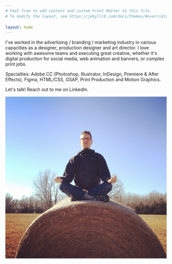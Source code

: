 ```yaml
---
# Feel free to add content and custom Front Matter to this file.
# To modify the layout, see https://jekyllrb.com/docs/themes/#overriding-theme-defaults

layout: home
---
```


I've worked in the advertising / branding / marketing industry in various capacities as a designer, production designer and art director. I love working with awesome teams and executing great creative, whether it's digital production for social media, web animation and banners, or complex print jobs. 

Specialties: Adobe CC (Photoshop, Illustrator, InDesign, Premiere & After Effects), Figma, HTML/CSS, GSAP, Print Production and Motion Graphics.

Let's talk! Reach out to me on LinkedIn.

![Barry on a haystack](/assets/images/barry-haystack.jpeg)